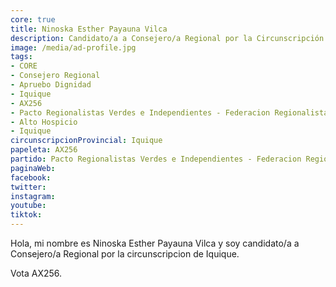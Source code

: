 ```yaml
---
core: true
title: Ninoska Esther Payauna Vilca
description: Candidato/a a Consejero/a Regional por la Circunscripción de Iquique
image: /media/ad-profile.jpg
tags:
- CORE
- Consejero Regional
- Apruebo Dignidad
- Iquique
- AX256
- Pacto Regionalistas Verdes e Independientes - Federacion Regionalista Verde Social - Partido Republicano De Chile
- Alto Hospicio
- Iquique
circunscripcionProvincial: Iquique
papeleta: AX256
partido: Pacto Regionalistas Verdes e Independientes - Federacion Regionalista Verde Social - Partido Republicano De Chile
paginaWeb:
facebook:
twitter:
instagram:
youtube:
tiktok:
---
```

Hola, mi nombre es Ninoska Esther Payauna Vilca y soy candidato/a a Consejero/a Regional por la circunscripcion de Iquique.

Vota AX256.